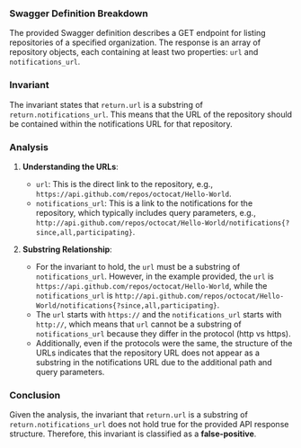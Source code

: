 ### Swagger Definition Breakdown
The provided Swagger definition describes a GET endpoint for listing repositories of a specified organization. The response is an array of repository objects, each containing at least two properties: `url` and `notifications_url`. 

### Invariant
The invariant states that `return.url` is a substring of `return.notifications_url`. This means that the URL of the repository should be contained within the notifications URL for that repository.

### Analysis
1. **Understanding the URLs**: 
   - `url`: This is the direct link to the repository, e.g., `https://api.github.com/repos/octocat/Hello-World`.
   - `notifications_url`: This is a link to the notifications for the repository, which typically includes query parameters, e.g., `http://api.github.com/repos/octocat/Hello-World/notifications{?since,all,participating}`.

2. **Substring Relationship**: 
   - For the invariant to hold, the `url` must be a substring of `notifications_url`. However, in the example provided, the `url` is `https://api.github.com/repos/octocat/Hello-World`, while the `notifications_url` is `http://api.github.com/repos/octocat/Hello-World/notifications{?since,all,participating}`.
   - The `url` starts with `https://` and the `notifications_url` starts with `http://`, which means that `url` cannot be a substring of `notifications_url` because they differ in the protocol (http vs https).
   - Additionally, even if the protocols were the same, the structure of the URLs indicates that the repository URL does not appear as a substring in the notifications URL due to the additional path and query parameters.

### Conclusion
Given the analysis, the invariant that `return.url` is a substring of `return.notifications_url` does not hold true for the provided API response structure. Therefore, this invariant is classified as a **false-positive**.
